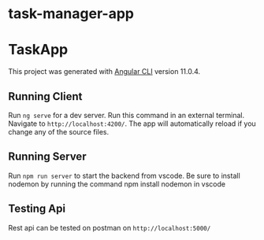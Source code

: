 # task-manager-app

# TaskApp

This project was generated with [Angular CLI](https://github.com/angular/angular-cli) version 11.0.4.

## Running Client

Run `ng serve` for a dev server. Run this command
in an external terminal. Navigate to `http://localhost:4200/`. The app will automatically reload if you change any of the source files. 

## Running Server 

Run `npm run server` to start the backend from vscode. Be sure to install nodemon by running the command 
npm install nodemon in vscode

## Testing Api

Rest api can be tested on postman on `http://localhost:5000/`

